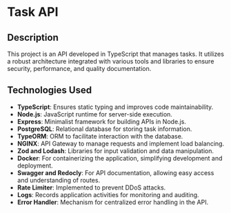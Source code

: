 # Task API

## Description

This project is an API developed in TypeScript that manages tasks. It utilizes a robust architecture integrated with various tools and libraries to ensure security, performance, and quality documentation.

## Technologies Used

- **TypeScript**: Ensures static typing and improves code maintainability.
- **Node.js**: JavaScript runtime for server-side execution.
- **Express**: Minimalist framework for building APIs in Node.js.
- **PostgreSQL**: Relational database for storing task information.
- **TypeORM**: ORM to facilitate interaction with the database.
- **NGINX**: API Gateway to manage requests and implement load balancing.
- **Zod and Lodash**: Libraries for input validation and data manipulation.
- **Docker**: For containerizing the application, simplifying development and deployment.
- **Swagger and Redocly**: For API documentation, allowing easy access and understanding of routes.
- **Rate Limiter**: Implemented to prevent DDoS attacks.
- **Logs**: Records application activities for monitoring and auditing.
- **Error Handler**: Mechanism for centralized error handling in the API.
